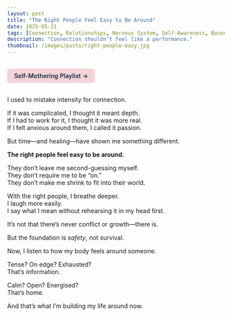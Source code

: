 ```yaml
---
layout: post
title: "The Right People Feel Easy to Be Around"
date: 2025-05-31
tags: [Connection, Relationships, Nervous System, Self-Awareness, Boundaries, Authenticity, Emotional Safety]
description: "Connection shouldn’t feel like a performance."
thumbnail: /images/posts/right-people-easy.jpg
---
```


<a href="https://music.youtube.com/playlist?list=PLuO5E1rh5RqIzePJeOjdXo62gwnYJ748_&si=NvtF0mzI9Sx2IoPu&shuffle=1" 
   target="_blank" 
   class="back-button"
   style="display:inline-block; margin: 1rem auto; background-color: #F4D3D8; color: #1A2D41; padding: 0.5rem 1rem; border-radius: 6px; font-weight: 600; text-decoration: none;">
  Self‑Mothering Playlist →
</a>

I used to mistake intensity for connection.

If it was complicated, I thought it meant depth.  
If I had to work for it, I thought it was more real.  
If I felt anxious around them, I called it passion.

But time—and healing—have shown me something different.

**The right people feel easy to be around.**

They don’t leave me second-guessing myself.  
They don’t require me to be “on.”  
They don’t make me shrink to fit into their world.

With the right people, I breathe deeper.  
I laugh more easily.  
I say what I mean without rehearsing it in my head first.

It’s not that there’s never conflict or growth—there is.

But the foundation is *safety*, not survival.

Now, I listen to how my body feels around someone.

Tense? On edge? Exhausted?  
That’s information.

Calm? Open? Energised?  
That’s home.

And that’s what I’m building my life around now.
